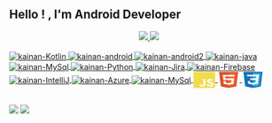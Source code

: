 ## Hello ! , I'm Android Developer 

<div align="center">
  <a href="https://github.com/kainan010">
  <img height="180em" src="https://github-readme-stats.vercel.app/api?username=kainan010&show_icons=true&theme=material-palenight&include_all_commits=true&count_private=true&title-color=blue"/>
  <img height="180em" src="https://github-readme-stats.vercel.app/api/top-langs/?username=kainan010&layout=compact&langs_count=7&theme=material-palenight"/>
</div>
<div style="display: inline_block"><br>
  <img align="center" alt="kainan-Kotlin" height="30" width="40" src="https://cdn.jsdelivr.net/gh/devicons/devicon/icons/kotlin/kotlin-original.svg"">
  <img align="center" alt="kainan-android" height="30" width="40"  src="https://cdn.jsdelivr.net/gh/devicons/devicon/icons/android/android-plain-wordmark.svg"">
  <img align="center" alt="kainan-android2" height="30" width="40" src="https://cdn.jsdelivr.net/gh/devicons/devicon/icons/android/android-original.svg" >
  <img align="center" alt="kainan-java" height="30" width="40" src="https://cdn.jsdelivr.net/gh/devicons/devicon/icons/java/java-original-wordmark.svg" >
  <img align="center" alt="kainan-MySql" height="30" width="40" src="https://cdn.jsdelivr.net/gh/devicons/devicon/icons/flutter/flutter-original.svg" >
  <img align="center" alt="kainan-Python" height="30" width="40" src="https://cdn.jsdelivr.net/gh/devicons/devicon/icons/dart/dart-original.svg">
  <img align="center" alt="kainan-Jira" height="30" width="40" src="https://cdn.jsdelivr.net/gh/devicons/devicon/icons/jira/jira-original-wordmark.svg"   >
  <img align="center" alt="kainan-Firebase" height="30" width="40" src="https://cdn.jsdelivr.net/gh/devicons/devicon/icons/firebase/firebase-plain-wordmark.svg"  >
  <img align="center" alt="kainan-IntelliJ" height="30" width="40" src="https://cdn.jsdelivr.net/gh/devicons/devicon/icons/intellij/intellij-original.svg"  >
  <img align="center" alt="kainan-Azure" height="30" width="40" src="https://cdn.jsdelivr.net/gh/devicons/devicon/icons/azure/azure-original-wordmark.svg" >
  <img align="center" alt="kainan-MySql" height="30" width="40" src="https://cdn.jsdelivr.net/gh/devicons/devicon/icons/mysql/mysql-original.svg"  >
  <img align="center" alt="kainan-Js" height="30" width="40" src="https://raw.githubusercontent.com/devicons/devicon/master/icons/javascript/javascript-plain.svg">
  <img align="center" alt="kainan-HTML" height="30" width="40" src="https://raw.githubusercontent.com/devicons/devicon/master/icons/html5/html5-original.svg">
  <img align="center" alt="kainan-CSS" height="30" width="40" src="https://raw.githubusercontent.com/devicons/devicon/master/icons/css3/css3-original.svg">
  
</div>
  
  ##
 
<div> 
  <a href = "mailto:kainanandrade10@gmail.com"><img src="https://img.shields.io/badge/-Gmail-%23333?style=for-the-badge&logo=gmail&logoColor=white" target="_blank"></a>
  <a href="https://www.linkedin.com/in/kainan-andrade/" target="_blank"><img src="https://img.shields.io/badge/-LinkedIn-%230077B5?style=for-the-badge&logo=linkedin&logoColor=white" target="_blank"></a> 

</div>
